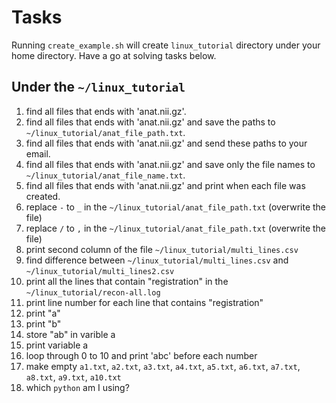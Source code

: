 # Tasks

Running `create_example.sh` will create `linux_tutorial` directory under your
home directory. Have a go at solving tasks below.

Under the `~/linux_tutorial`
----------------------------
1. find all files that ends with 'anat.nii.gz'.
2. find all files that ends with 'anat.nii.gz' and save the paths to `~/linux_tutorial/anat_file_path.txt`.
3. find all files that ends with 'anat.nii.gz' and send these paths to your email.
4. find all files that ends with 'anat.nii.gz' and save only the file names to `~/linux_tutorial/anat_file_name.txt`.
5. find all files that ends with 'anat.nii.gz' and print when each file was created.
6. replace `-` to `_` in the `~/linux_tutorial/anat_file_path.txt` (overwrite the file)
6. replace `/` to `,` in the `~/linux_tutorial/anat_file_path.txt` (overwrite the file)
7. print second column of the file `~/linux_tutorial/multi_lines.csv`
8. find difference between `~/linux_tutorial/multi_lines.csv` and `~/linux_tutorial/multi_lines2.csv` 
9. print all the lines that contain "registration" in the `~/linux_tutorial/recon-all.log`
10. print line number for each line that contains "registration"
11. print "a"
12. print "b"
13. store "ab" in varible a
14. print variable a
15. loop through 0 to 10 and print 'abc' before each number
16. make empty `a1.txt`, `a2.txt`, `a3.txt`, `a4.txt`, `a5.txt`, `a6.txt`, `a7.txt`, `a8.txt`, `a9.txt`, `a10.txt`
17. which `python` am I using?
